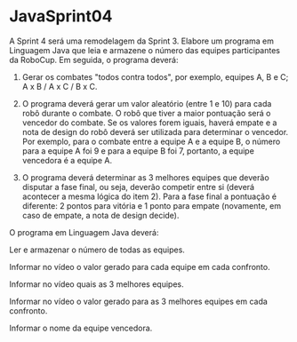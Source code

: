 # JavaSprint04

A Sprint 4 será uma remodelagem da Sprint 3. Elabore um programa em Linguagem Java que leia e armazene o número das equipes participantes da RoboCup. Em seguida, o programa deverá:

1. Gerar os combates "todos contra todos", por exemplo, equipes A, B e C; A x B / A x C / B x C.  

2. O programa deverá gerar um valor aleatório (entre 1 e 10) para cada robô durante o combate. O robô que tiver a maior pontuação será o vencedor do combate. Se os valores forem iguais, haverá empate e a nota de design do robô deverá ser utilizada para determinar o vencedor. Por exemplo, para o combate entre a equipe A e a equipe B, o número para a equipe A foi 9 e para a equipe B foi 7, portanto, a equipe vencedora é a equipe A.

3. O programa deverá determinar as 3 melhores equipes que deverão disputar a fase final, ou seja, deverão competir entre si (deverá acontecer a mesma lógica do item 2). Para a fase final a pontuação é diferente: 2 pontos para vitória e 1 ponto para empate (novamente, em caso de empate, a nota de design decide).

O programa em Linguagem Java deverá:

Ler e armazenar o número de todas as equipes.

Informar no vídeo o valor gerado para cada equipe em cada confronto.

Informar no vídeo quais as 3 melhores equipes.

Informar no vídeo o valor gerado para as 3 melhores equipes em cada confronto.

Informar o nome da equipe vencedora.
